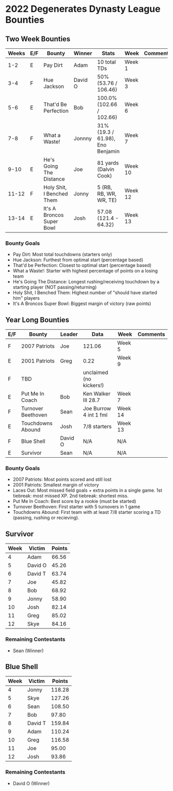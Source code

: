 # 2022 Degenerates Dynasty League Bounties

## Two Week Bounties

| Weeks | E/F | Bounty                    | Winner  | Stats                            | Week    | Comments |
|-------|-----|---------------------------|---------|----------------------------------|---------|----------|
| 1-2   | E   | Pay Dirt                  | Adam    | 10 total TDs                     | Week 1  |          |
| 3-4   | F   | Hue Jackson               | David O | 50% (53.76 / 106.46)             | Week 3  |          |
| 5-6   | E   | That'd Be Perfection      | Bob     | 100.0% (102.66 / 102.66)         | Week 6  |          |
| 7-8   | F   | What a Waste!             | Jonnny  | 31% (19.3 / 61.98), Eno Benjamin | Week 7  |          |
| 9-10  | E   | He's Going The Distance   | Joe     | 81 yards (Dalvin Cook)           | Week 10 |          |
| 11-12 | F   | Holy Shit, I Benched Them | Jonny   | 5 (RB, RB, WR, WR, TE)           | Week 12 |          |
| 13-14 | E   | It's A Broncos Super Bowl | Josh    | 57.08 (121.4 - 64.32)            | Week 13 |          |                                                                                                                                                                                                                           |


### Bounty Goals

  - Pay Dirt: Most total touchdowns (starters only)
  - Hue Jackson: Furthest from optimal start (percentage based)
  - That'd be Perfection: Closest to optimal start (percentage based)
  - What a Waste!: Starter with highest percentage of points on a losing team
  - He's Going The Distance: Longest rushing/receiving touchdown by a starting player (NOT passing/returning)
  - Holy Shit, I Benched Them: Highest number of "should have started him" players
  - It's A Broncos Super Bowl: Biggest margin of victory (raw points)

## Year Long Bounties

| E/F | Bounty             | Leader  | Data                    | Week    | Comments |
|-----|--------------------|---------|-------------------------|---------|----------|
| F   | 2007 Patriots      | Joe     | 121.06                  | Week 5  |          |
| E   | 2001 Patriots      | Greg    | 0.22                    | Week 9  |          |
| F   | TBD                |         | unclaimed (no kickers!) |         |          |
| E   | Put Me In Coach    | Bob     | Ken Walker III 28.7     | Week 7  |          |
| F   | Turnover Beethoven | Sean    | Joe Burrow 4 int 1 fml  | Week 14 |          |
| E   | Touchdowns Abound  | Josh    | 7/8 starters            | Week 13 |          |
| F   | Blue Shell         | David O | N/A                     | N/A     |          |
| E   | Survivor           | Sean    | N/A                     | N/A     |          |

### Bounty Goals

  - 2007 Patriots: Most points scored and still lost
  - 2001 Patriots: Smallest margin of victory
  - Laces Out: Most missed field goals + extra points in a single game.  1st tiebreak: most missed XP.  2nd tiebreak: shortest miss.
  - Put Me In Coach: Best score by a rookie (must be started)
  - Turnover Beethoven: First starter with 5 turnovers in 1 game
  - Touchdowns Abound: First team with at least 7/8 starter scoring a TD (passing, rushing or recieving).

## Survivor

| Week | Victim  | Points |
| ---- | ------- | ------ |
| 4    | Adam    | 66.56  |
| 5    | David O | 45.26  |
| 6    | David T | 63.74  |
| 7    | Joe     | 45.82  |
| 8    | Bob     | 68.92  |
| 9    | Jonny   | 58.90  |
| 10   | Josh    | 82.14  |
| 11   | Greg    | 85.02  |
| 12   | Skye    | 84.16  |

### Remaining Contestants

  - Sean (Winner)

## Blue Shell

| Week | Victim  | Points |
|------|---------|--------|
| 4    | Jonny   | 118.28 |
| 5    | Skye    | 127.26 |
| 6    | Sean    | 108.50 |
| 7    | Bob     | 97.80  |
| 8    | David T | 159.84 |
| 9    | Adam    | 110.24 |
| 10   | Greg    | 116.58 |
| 11   | Joe     | 95.00  |
| 12   | Josh    | 93.86  |

### Remaining Contestants

  - David O (Winner)
